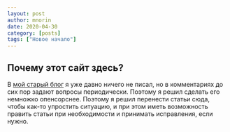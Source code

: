```yaml
---
layout: post
author: mnorin
date: 2020-04-30
category: [posts]
tags: ["Новое начало"]
---
```


## Почему этот сайт здесь?

В [мой старый блог](https://mnorin.com) я уже давно ничего не писал, но в комментариях до сих пор задают вопросы периодически. Поэтому я решил сделать его немножко опенсорснее. Поэтому я решил перенести статьи сюда, чтобы как-то упростить ситуацию, и при этом иметь возможность править статьи при необходимости и принимать исправления, если нужно. 

